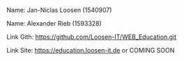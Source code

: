 Name: Jan-Niclas Loosen (1540907)

Name: Alexander Rieb (1593328)


Link Gith: https://github.com/Loosen-IT/WEB_Education.git

Link Site: https://education.loosen-it.de or COMING SOON
